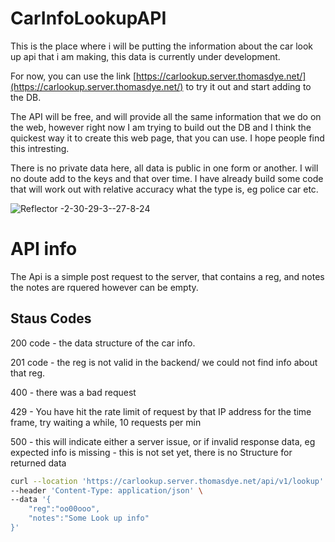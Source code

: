 # CarInfoLookupAPI
This is the place where i will be putting the information about the car look up api that i am making, this data is currently under development. 

For now, you can use the link [https://carlookup.server.thomasdye.net/](https://carlookup.server.thomasdye.net/) to try it out and start adding to the DB. 

The API will be free, and will provide all the same information that we do on the web, however right now I am trying to build out the DB and I think the quickest way it to create this web page, that you can use. 
I hope people find this intresting. 

There is no private data here, all data is public in one form or another. I will no doute add to the keys and that over time. 
I have already build some code that will work out with relative accuracy what the type is, eg police car etc. 

![Reflector -2-30-29-3--27-8-24](https://github.com/user-attachments/assets/93a851aa-0250-4ccc-aadc-50920ed73d9e)



# API info 
The Api is a simple post request to the server, that contains a reg, and notes the notes are rquered however can be empty. 

## Staus Codes

200 code - the data structure of the car info. 

201 code - the reg is not valid in the backend/ we could not find info about that reg.

400 - there was a bad request 

429 - You have hit the rate limit of request by that IP address for the time frame, try waiting a while, 10 requests per min 

500 - this will indicate either a server issue, or if invalid response data, eg expected info is missing - this is not set yet, there is no Structure for returned data

``` bash
curl --location 'https://carlookup.server.thomasdye.net/api/v1/lookup' \
--header 'Content-Type: application/json' \
--data '{
    "reg":"oo00ooo",
    "notes":"Some Look up info"
}'
```
